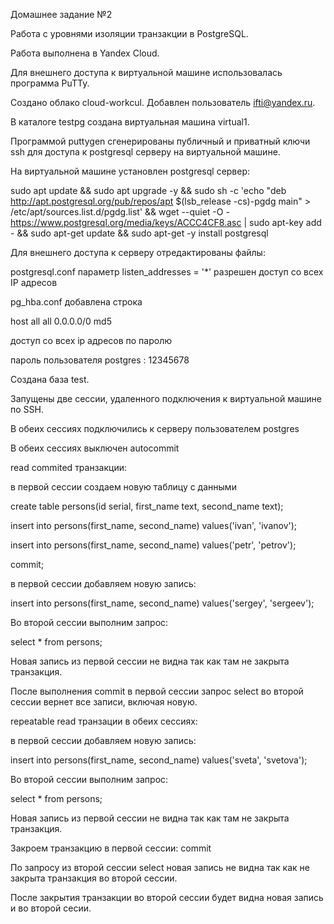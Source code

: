 Домашнее задание №2

Работа с уровнями изоляции транзакции в PostgreSQL.

Работа выполнена в Yandex Cloud.

Для внешнего доступа к виртуальной машине использовалась программа PuTTy.

Создано облако cloud-workcul. Добавлен пользователь
[ifti@yandex.ru](mailto:ifti@yandex.ru).

В каталоге testpg создана виртуальная машина virtual1.

Программой puttygen сгенерированы публичный и приватный ключи ssh для доступа к
postgresql серверу на виртуальной машине.

На виртуальной машине установлен postgresql сервер:

sudo apt update && sudo apt upgrade -y && sudo sh -c 'echo "deb
http://apt.postgresql.org/pub/repos/apt \$(lsb_release -cs)-pgdg main" \>
/etc/apt/sources.list.d/pgdg.list' && wget --quiet -O -
https://www.postgresql.org/media/keys/ACCC4CF8.asc \| sudo apt-key add - && sudo
apt-get update && sudo apt-get -y install postgresql

Для внешнего доступа к серверу отредактированы файлы:

postgresql.conf параметр listen_addresses = '\*' разрешен доступ со всех IP
адресов

pg_hba.conf добавлена строка

host all all 0.0.0.0/0 md5

доступ со всех ip адресов по паролю

пароль пользователя postgres : 12345678

Создана база test.

Запущены две сессии, удаленного подключения к виртуальной машине по SSH.

В обеих сессиях подключились к серверу пользователем postgres

В обеих сессиях выключен autocommit

read commited транзакции:

в первой сессии создаем новую таблицу с данными

create table persons(id serial, first_name text, second_name text);

insert into persons(first_name, second_name) values('ivan', 'ivanov');

insert into persons(first_name, second_name) values('petr', 'petrov');

commit;

в первой сессии добавляем новую запись:

insert into persons(first_name, second_name) values('sergey', 'sergeev');

Во второй сессии выполним запрос:

select \* from persons;

Новая запись из первой сессии не видна так как там не закрыта транзакция.

После выполнения commit в первой сессии запрос select во второй сессии вернет
все записи, включая новую.

repeatable read транзации в обеих сессиях:

в первой сессии добавляем новую запись:

insert into persons(first_name, second_name) values('sveta', 'svetova');

Во второй сессии выполним запрос:

select \* from persons;

Новая запись из первой сессии не видна так как там не закрыта транзакция.

Закроем транзакцию в первой сессии: commit

По запросу из второй сессии select новая запись не видна так как не закрыта
транзакция во второй сессии.

После закрытия транзакции во второй сессии будет видна новая запись и во второй
сесии.
